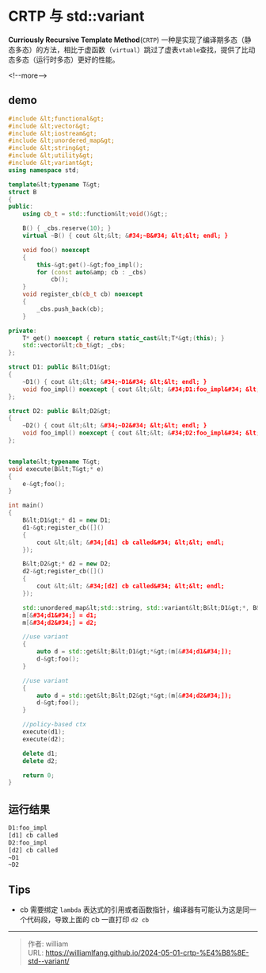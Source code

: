 # CRTP 与 std::variant

**Curriously Recursive Template Method**(`CRTP`) 一种是实现了编译期多态（静态多态）的方法，相比于虚函数（`virtual`）跳过了虚表`vtable`查找，提供了比动态多态（运行时多态）更好的性能。


&lt;!--more--&gt;

## demo

```c&#43;&#43;
#include &lt;functional&gt;
#include &lt;vector&gt;
#include &lt;iostream&gt;
#include &lt;unordered_map&gt;
#include &lt;string&gt;
#include &lt;utility&gt;
#include &lt;variant&gt;
using namespace std;

template&lt;typename T&gt;
struct B
{
public:
    using cb_t = std::function&lt;void()&gt;;

    B() { _cbs.reserve(10); }
    virtual ~B() { cout &lt;&lt; &#34;~B&#34; &lt;&lt; endl; }

    void foo() noexcept
    {
        this-&gt;get()-&gt;foo_impl();
        for (const auto&amp; cb : _cbs)
            cb();
    }
    void register_cb(cb_t cb) noexcept
    {
        _cbs.push_back(cb);
    }

private:
    T* get() noexcept { return static_cast&lt;T*&gt;(this); }
    std::vector&lt;cb_t&gt; _cbs;
};

struct D1: public B&lt;D1&gt;
{
    ~D1() { cout &lt;&lt; &#34;~D1&#34; &lt;&lt; endl; }
    void foo_impl() noexcept { cout &lt;&lt; &#34;D1:foo_impl&#34; &lt;&lt; endl; }
};

struct D2: public B&lt;D2&gt;
{
    ~D2() { cout &lt;&lt; &#34;~D2&#34; &lt;&lt; endl; }
    void foo_impl() noexcept { cout &lt;&lt; &#34;D2:foo_impl&#34; &lt;&lt; endl; }
};


template&lt;typename T&gt;
void execute(B&lt;T&gt;* e)
{
    e-&gt;foo();
}

int main()
{
    B&lt;D1&gt;* d1 = new D1;
    d1-&gt;register_cb([]()
    {
        cout &lt;&lt; &#34;[d1] cb called&#34; &lt;&lt; endl;
    });

    B&lt;D2&gt;* d2 = new D2;
    d2-&gt;register_cb([]()
    {
        cout &lt;&lt; &#34;[d2] cb called&#34; &lt;&lt; endl;
    });

    std::unordered_map&lt;std::string, std::variant&lt;B&lt;D1&gt;*, B&lt;D2&gt;*&gt;&gt; m;
    m[&#34;d1&#34;] = d1;
    m[&#34;d2&#34;] = d2;

    //use variant
    {
        auto d = std::get&lt;B&lt;D1&gt;*&gt;(m[&#34;d1&#34;]);
        d-&gt;foo();
    }

    //use variant
    {
        auto d = std::get&lt;B&lt;D2&gt;*&gt;(m[&#34;d2&#34;]);
        d-&gt;foo();
    }

    //policy-based ctx
    execute(d1);
    execute(d2);

    delete d1;
    delete d2;

    return 0;
}
```

## 运行结果

```bash
D1:foo_impl
[d1] cb called
D2:foo_impl
[d2] cb called
~D1
~D2
```

## Tips

- cb 需要绑定 `lambda` 表达式的引用或者函数指针，编译器有可能认为这是同一个代码段，导致上面的 cb 一直打印 `d2 cb`


---

> 作者: william  
> URL: https://williamlfang.github.io/2024-05-01-crtp-%E4%B8%8E-std--variant/  

